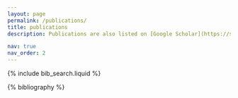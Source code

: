 ```yaml
---
layout: page
permalink: /publications/
title: publications
description: Publications are also listed on [Google Scholar](https://scholar.google.co.nz/citations?user=OVBqXFEAAAAJ&hl=en).

nav: true
nav_order: 2
---
```


<!-- _pages/publications.md -->

<!-- Bibsearch Feature -->

{% include bib_search.liquid %}

<div class="publications">

{% bibliography %}

</div>
